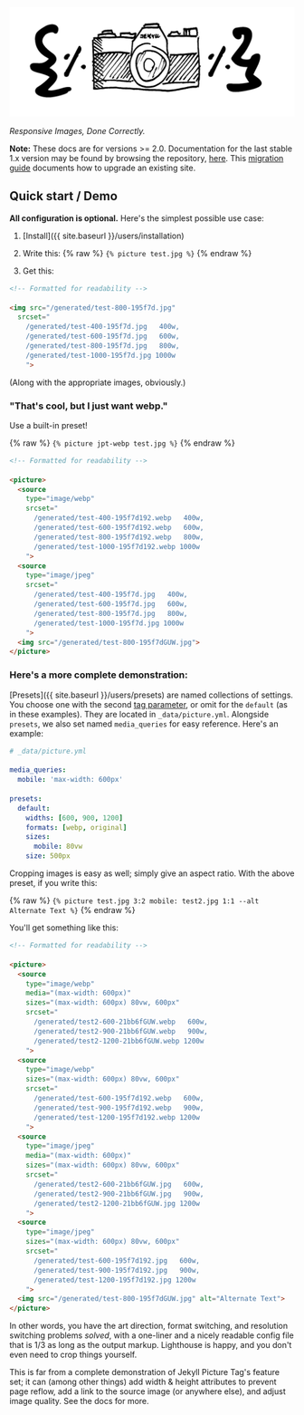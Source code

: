 ---
---

![](logo.svg)

_Responsive Images, Done Correctly._

**Note:** These docs are for versions >= 2.0. Documentation for the last stable 1.x version may be
found by browsing the repository,
[here](https://github.com/rbuchberger/jekyll_picture_tag/tree/v1.14.0/docs). This [migration
guide](users/notes/migration_2) documents how to upgrade an existing site.

## Quick start / Demo

**All configuration is optional.** Here's the simplest possible use case:

1. [Install]({{ site.baseurl }}/users/installation)

2. Write this: {% raw %} `{% picture test.jpg %}` {% endraw %}

3. Get this:

```html
<!-- Formatted for readability -->

<img src="/generated/test-800-195f7d.jpg"
  srcset="
    /generated/test-400-195f7d.jpg   400w,
    /generated/test-600-195f7d.jpg   600w,
    /generated/test-800-195f7d.jpg   800w,
    /generated/test-1000-195f7d.jpg 1000w
    ">
```

(Along with the appropriate images, obviously.)

### "That's cool, but I just want webp."

Use a built-in preset!

{% raw %} `{% picture jpt-webp test.jpg %}` {% endraw %}

```html
<!-- Formatted for readability -->

<picture>
  <source
    type="image/webp"
    srcset="
      /generated/test-400-195f7d192.webp   400w,
      /generated/test-600-195f7d192.webp   600w,
      /generated/test-800-195f7d192.webp   800w,
      /generated/test-1000-195f7d192.webp 1000w
    ">
  <source
    type="image/jpeg"
    srcset="
      /generated/test-400-195f7d.jpg   400w,
      /generated/test-600-195f7d.jpg   600w,
      /generated/test-800-195f7d.jpg   800w,
      /generated/test-1000-195f7d.jpg 1000w
    ">
  <img src="/generated/test-800-195f7dGUW.jpg">
</picture>
```

### Here's a more complete demonstration:

[Presets]({{ site.baseurl }}/users/presets) are named collections of settings.
You choose one with the second [tag
parameter]({{site.baseurl}}/users/liquid_tag), or omit for the `default` (as in
these examples). They are located in `_data/picture.yml`. Alongside `presets`,
we also set named `media_queries` for easy reference. Here's an example:


```yml
# _data/picture.yml

media_queries:
  mobile: 'max-width: 600px'

presets:
  default:
    widths: [600, 900, 1200]
    formats: [webp, original]
    sizes:
      mobile: 80vw
    size: 500px
```

Cropping images is easy as well; simply give an aspect ratio. With the above preset, if you write
this:

{% raw %}
`{% picture test.jpg 3:2 mobile: test2.jpg 1:1 --alt Alternate Text %}`
{% endraw %}

You'll get something like this:

```html
<!-- Formatted for readability -->

<picture>
  <source
    type="image/webp"
    media="(max-width: 600px)"
    sizes="(max-width: 600px) 80vw, 600px"
    srcset="
      /generated/test2-600-21bb6fGUW.webp   600w,
      /generated/test2-900-21bb6fGUW.webp   900w,
      /generated/test2-1200-21bb6fGUW.webp 1200w
    ">
  <source
    type="image/webp"
    sizes="(max-width: 600px) 80vw, 600px"
    srcset="
      /generated/test-600-195f7d192.webp   600w,
      /generated/test-900-195f7d192.webp   900w,
      /generated/test-1200-195f7d192.webp 1200w
    ">
  <source
    type="image/jpeg"
    media="(max-width: 600px)"
    sizes="(max-width: 600px) 80vw, 600px"
    srcset="
      /generated/test2-600-21bb6fGUW.jpg   600w,
      /generated/test2-900-21bb6fGUW.jpg   900w,
      /generated/test2-1200-21bb6fGUW.jpg 1200w
    ">
  <source
    type="image/jpeg"
    sizes="(max-width: 600px) 80vw, 600px"
    srcset="
      /generated/test-600-195f7d192.jpg   600w,
      /generated/test-900-195f7d192.jpg   900w,
      /generated/test-1200-195f7d192.jpg 1200w
    ">
  <img src="/generated/test-800-195f7dGUW.jpg" alt="Alternate Text">
</picture>
```

In other words, you have the art direction, format switching, and resolution
switching problems *solved*, with a one-liner and a nicely readable config file
that is 1/3 as long as the output markup. Lighthouse is happy, and you don't
even need to crop things yourself.

This is far from a complete demonstration of Jekyll Picture Tag's feature set;
it can (among other things) add width & height attributes to prevent page
reflow, add a link to the source image (or anywhere else), and adjust image
quality. See the docs for more.
